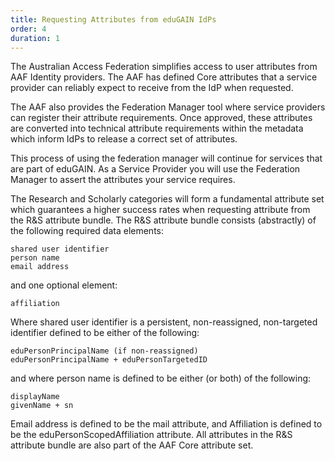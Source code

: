 ```yaml
---
title: Requesting Attributes from eduGAIN IdPs
order: 4
duration: 1
---
```


The Australian Access Federation simplifies access to user attributes from AAF Identity providers. The AAF has defined Core attributes that a service provider can reliably expect to receive from the IdP when requested.

The AAF also provides the Federation Manager tool where service providers can register their attribute requirements. Once approved, these attributes are converted into technical attribute requirements within the metadata which inform IdPs to release a correct set of attributes.

This process of using the federation manager will continue for services that are part of eduGAIN. As a Service Provider you will use the Federation Manager to assert the attributes your service requires.

The Research and Scholarly categories will form a fundamental attribute set which guarantees a higher success rates when requesting attribute from the R&S attribute bundle. The R&S attribute bundle consists (abstractly) of the following required data elements:

    shared user identifier
    person name
    email address

and one optional element:

    affiliation

Where shared user identifier is a persistent, non-reassigned, non-targeted identifier defined to be either of the following:

    eduPersonPrincipalName (if non-reassigned)
    eduPersonPrincipalName + eduPersonTargetedID

and where person name is defined to be either (or both) of the following:

    displayName
    givenName + sn

Email address is defined to be the mail attribute, and Affiliation is defined to be the eduPersonScopedAffiliation attribute. All attributes in the R&S attribute bundle are also part of the AAF Core attribute set.


